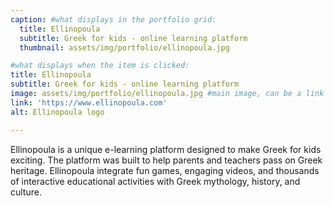 ```yaml
---
caption: #what displays in the portfolio grid:
  title: Ellinopoula
  subtitle: Greek for kids - online learning platform
  thumbnail: assets/img/portfolio/ellinopoula.jpg

#what displays when the item is clicked:
title: Ellinopoula
subtitle: Greek for kids - online learning platform
image: assets/img/portfolio/ellinopoula.jpg #main image, can be a link or a file in assets/img/portfolio
link: 'https://www.ellinopoula.com'
alt: Ellinopoula logo

---
```

Ellinopoula is a unique e-learning platform designed to make Greek for kids exciting. The platform was built to help parents and teachers pass on Greek heritage. Ellinopoula integrate fun games, engaging videos, and thousands of interactive educational activities with Greek mythology, history, and culture.

<!-- optional info list (delete if not using):

{:.list-inline}
- Date:
- Client:
- Category: -->
